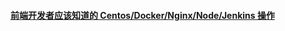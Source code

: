 #### [前端开发者应该知道的 Centos/Docker/Nginx/Node/Jenkins 操作](https://mp.weixin.qq.com/s/0f-D7BWbeVQnEUY7fTGLGw)  
